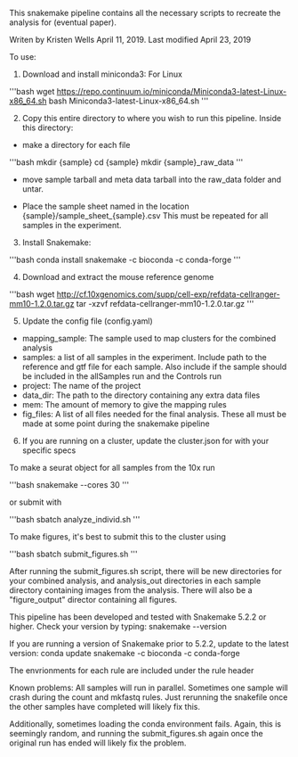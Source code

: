 This snakemake pipeline contains all the necessary scripts to recreate the analysis for (eventual paper).

Writen by Kristen Wells April 11, 2019. Last modified April 23, 2019

To use:

1. Download and install miniconda3: For Linux

'''bash
wget https://repo.continuum.io/miniconda/Miniconda3-latest-Linux-x86_64.sh bash Miniconda3-latest-Linux-x86_64.sh
'''

2. Copy this entire directory to where you wish to run this pipeline. Inside this directory:

* make a directory for each file

'''bash
mkdir {sample} cd {sample} mkdir {sample}_raw_data
'''

* move sample tarball and meta data tarball into the raw_data folder and untar.

* Place the sample sheet named in the location {sample}/sample_sheet_{sample}.csv This must be repeated for all samples in the experiment.

3. Install Snakemake:

'''bash
conda install snakemake -c bioconda -c conda-forge
'''

4. Download and extract the mouse reference genome

'''bash
wget http://cf.10xgenomics.com/supp/cell-exp/refdata-cellranger-mm10-1.2.0.tar.gz tar -xzvf refdata-cellranger-mm10-1.2.0.tar.gz
'''

5. Update the config file (config.yaml)

* mapping_sample: The sample used to map clusters for the combined analysis
* samples: a list of all samples in the experiment. Include path to the reference and gtf file for each sample. Also include if the sample should be included in the allSamples run and the Controls run
* project: The name of the project
* data_dir: The path to the directory containing any extra data files
* mem: The amount of memory to give the mapping rules
* fig_files: A list of all files needed for the final analysis. These all must be made at some point during the snakemake pipeline

6. If you are running on a cluster, update the cluster.json for with your specific specs

To make a seurat object for all samples from the 10x run

'''bash
snakemake --cores 30
''' 

or submit with

'''bash
sbatch analyze_individ.sh
'''

To make figures, it's best to submit this to the cluster using

'''bash
sbatch submit_figures.sh
'''

After running the submit_figures.sh script, there will be new directories for your combined analysis, and analysis_out directories in each sample directory containing images from the analysis. There will also be a "figure_output" director containing all figures.

This pipeline has been developed and tested with Snakemake 5.2.2 or higher. Check your version by typing: snakemake --version

If you are running a version of Snakemake prior to 5.2.2, update to the latest version: conda update snakemake -c bioconda -c conda-forge

The envrionments for each rule are included under the rule header

Known problems: All samples will run in parallel. Sometimes one sample will crash during the count and mkfastq rules. Just rerunning the snakefile once the other samples have completed will likely fix this.

Additionally, sometimes loading the conda environment fails. Again, this is seemingly random, and running the submit_figures.sh again once the original run has ended will likely fix the problem.
